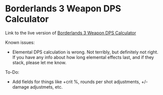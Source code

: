 # Borderlands 3 Weapon DPS Calculator
Link to the live version of [Borderlands 3 Weapon DPS Calculator](https://internetofawesome.github.io/bl3dpscalc/)

Known issues:
* Elemental DPS calculation is wrong. Not terribly, but definitely not right. If you have any info about how long elemental effects last, and if they stack, please let me know.

To-Do:  
* Add fields for things like +crit %, rounds per shot adjustments, +/- damage adjustmets, etc.
